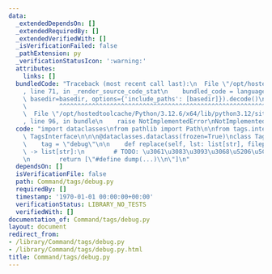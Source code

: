 ```yaml
---
data:
  _extendedDependsOn: []
  _extendedRequiredBy: []
  _extendedVerifiedWith: []
  _isVerificationFailed: false
  _pathExtension: py
  _verificationStatusIcon: ':warning:'
  attributes:
    links: []
  bundledCode: "Traceback (most recent call last):\n  File \"/opt/hostedtoolcache/Python/3.12.6/x64/lib/python3.12/site-packages/onlinejudge_verify/documentation/build.py\"\
    , line 71, in _render_source_code_stat\n    bundled_code = language.bundle(stat.path,\
    \ basedir=basedir, options={'include_paths': [basedir]}).decode()\n          \
    \         ^^^^^^^^^^^^^^^^^^^^^^^^^^^^^^^^^^^^^^^^^^^^^^^^^^^^^^^^^^^^^^^^^^^^^^^^^^^^^^^^^\n\
    \  File \"/opt/hostedtoolcache/Python/3.12.6/x64/lib/python3.12/site-packages/onlinejudge_verify/languages/python.py\"\
    , line 96, in bundle\n    raise NotImplementedError\nNotImplementedError\n"
  code: "import dataclasses\nfrom pathlib import Path\n\nfrom tags.interface import\
    \ TagsInterface\n\n\n@dataclasses.dataclass(frozen=True)\nclass TagsDebug(TagsInterface):\n\
    \    tag = \"debug\"\n\n    def replace(self, lst: list[str], filepath: Path)\
    \ -> list[str]:\n        # TODO: \u3061\u3083\u3093\u3068\u5206\u5C90\u3059\u308B\
    \n        return [\"#define dump(...)\\n\"]\n"
  dependsOn: []
  isVerificationFile: false
  path: Command/tags/debug.py
  requiredBy: []
  timestamp: '1970-01-01 00:00:00+00:00'
  verificationStatus: LIBRARY_NO_TESTS
  verifiedWith: []
documentation_of: Command/tags/debug.py
layout: document
redirect_from:
- /library/Command/tags/debug.py
- /library/Command/tags/debug.py.html
title: Command/tags/debug.py
---
```

